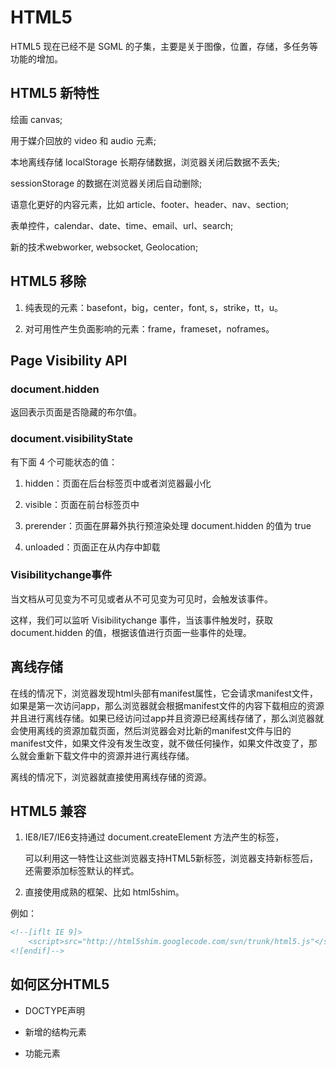 # HTML5

HTML5 现在已经不是 SGML 的子集，主要是关于图像，位置，存储，多任务等功能的增加。

## HTML5 新特性

绘画 canvas;

用于媒介回放的 video 和 audio 元素;

本地离线存储 localStorage 长期存储数据，浏览器关闭后数据不丢失;

sessionStorage 的数据在浏览器关闭后自动删除;

语意化更好的内容元素，比如 article、footer、header、nav、section;

表单控件，calendar、date、time、email、url、search;

新的技术webworker, websocket, Geolocation;

## HTML5 移除

1. 纯表现的元素：basefont，big，center，font, s，strike，tt，u。

2. 对可用性产生负面影响的元素：frame，frameset，noframes。

## Page Visibility API

### document.hidden

返回表示页面是否隐藏的布尔值。

### document.visibilityState

有下面 4 个可能状态的值：

1. hidden：页面在后台标签页中或者浏览器最小化

2. visible：页面在前台标签页中

3. prerender：页面在屏幕外执行预渲染处理 document.hidden 的值为 true

4. unloaded：页面正在从内存中卸载

### Visibilitychange事件

当文档从可见变为不可见或者从不可见变为可见时，会触发该事件。

这样，我们可以监听 Visibilitychange 事件，当该事件触发时，获取 document.hidden 的值，根据该值进行页面一些事件的处理。

## 离线存储

在线的情况下，浏览器发现html头部有manifest属性，它会请求manifest文件，如果是第一次访问app，那么浏览器就会根据manifest文件的内容下载相应的资源并且进行离线存储。如果已经访问过app并且资源已经离线存储了，那么浏览器就会使用离线的资源加载页面，然后浏览器会对比新的manifest文件与旧的manifest文件，如果文件没有发生改变，就不做任何操作，如果文件改变了，那么就会重新下载文件中的资源并进行离线存储。

离线的情况下，浏览器就直接使用离线存储的资源。

## HTML5 兼容

1. IE8/IE7/IE6支持通过 document.createElement 方法产生的标签，

    可以利用这一特性让这些浏览器支持HTML5新标签，浏览器支持新标签后，还需要添加标签默认的样式。

2. 直接使用成熟的框架、比如 html5shim。

例如：

```html
<!--[iflt IE 9]>
    <script>src="http://html5shim.googlecode.com/svn/trunk/html5.js"</script>
<![endif]-->
```

## 如何区分HTML5

- DOCTYPE声明

- 新增的结构元素

- 功能元素